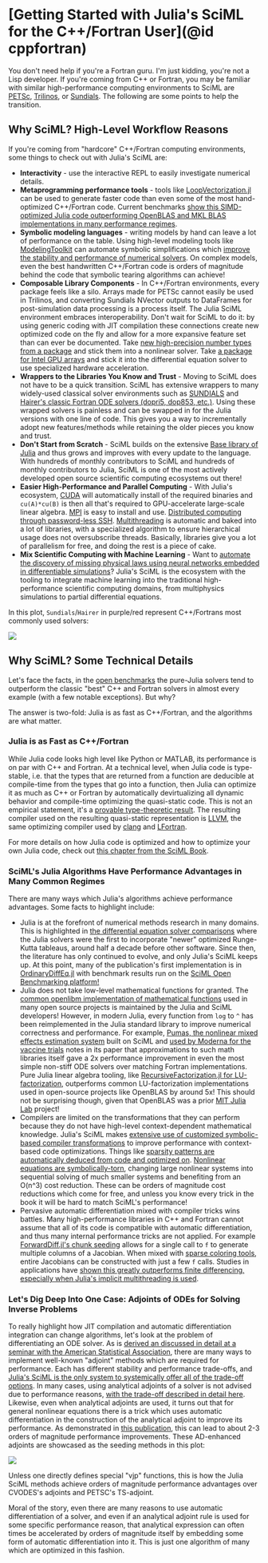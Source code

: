 # [Getting Started with Julia's SciML for the C++/Fortran User](@id cppfortran)

You don't need help if you're a Fortran guru. I'm just kidding, you're not a Lisp developer.
If you're coming from C++ or Fortran, you may be familiar with similar high-performance
computing environments to SciML are [PETSc](https://petsc.org/release/),
[Trilinos](https://trilinos.github.io/), or
[Sundials](https://computing.llnl.gov/projects/sundials). The following are some points
to help the transition.

## Why SciML? High-Level Workflow Reasons

If you're coming from "hardcore" C++/Fortran computing environments, some things to check
out with Julia's SciML are:

* **Interactivity** - use the interactive REPL to easily investigate numerical details.
* **Metaprogramming performance tools** - tools like
  [LoopVectorization.jl](https://github.com/JuliaSIMD/LoopVectorization.jl) can be used
  to generate faster code than even some of the most hand-optimized C++/Fortran code.
  Current benchmarks [show this SIMD-optimized Julia code outperforming OpenBLAS and MKL
  BLAS implementations in many performance regimes](https://www.youtube.com/watch?v=KQ8nvlURX4M).
* **Symbolic modeling languages** - writing models by hand can leave a lot of performance
  on the table. Using high-level modeling tools like
  [ModelingToolkit](https://github.com/SciML/ModelingToolkit.jl) can automate symbolic
  simplifications which
  [improve the stability and performance of numerical solvers](https://www.youtube.com/watch?v=ZFoQihr3xLs).
  On complex models, even the best handwritten C++/Fortran code is orders of magnitude behind
  the code that symbolic tearing algorithms can achieve!
* **Composable Library Components** - In C++/Fortran environments, every package feels like
  a silo. Arrays made for PETSc cannot easily be used in Trilinos, and converting Sundials
  NVector outputs to DataFrames for post-simulation data processing is a process itself.
  The Julia SciML environment embraces interoperability. Don't wait for SciML to do it: by
  using generic coding with JIT compilation these connections create new optimized code on
  the fly and allow for a more expansive feature set than can ever be documented. Take
  [new high-precision number types from a package](https://github.com/JuliaArbTypes/ArbFloats.jl)
  and stick them into a nonlinear solver. Take
  [a package for Intel GPU arrays](https://github.com/JuliaGPU/oneAPI.jl) and stick it into
  the differential equation solver to use specialized hardware acceleration.
* **Wrappers to the Libraries You Know and Trust** - Moving to SciML does not have to be
  a quick transition. SciML has extensive wrappers to many widely-used classical solver
  environments such as [SUNDIALS](https://github.com/SciML/Sundials.jl) and
  [Hairer's classic Fortran ODE solvers (dopri5, dop853, etc.)](https://github.com/SciML/ODEInterfaceDiffEq.jl).
  Using these wrapped solvers is painless and can be swapped in for the Julia versions with
  one line of code. This gives you a way to incrementally adopt new features/methods
  while retaining the older pieces you know and trust.
* **Don't Start from Scratch** - SciML builds on the extensive
  [Base library of Julia](https://docs.julialang.org/en/v1/) and thus grows and improves
  with every update to the language. With hundreds of monthly contributors to SciML and
  hundreds of monthly contributors to Julia, SciML is one of the most actively developed
  open source scientific computing ecosystems out there!
* **Easier High-Performance and Parallel Computing** - With Julia's ecosystem,
  [CUDA](https://github.com/JuliaGPU/CUDA.jl) will automatically install of the required
  binaries and `cu(A)*cu(B)` is then all that's required to GPU-accelerate large-scale
  linear algebra. [MPI](https://github.com/JuliaParallel/MPI.jl) is easy to install and
  use. [Distributed computing through password-less SSH](https://docs.julialang.org/en/v1/manual/distributed-computing/). [Multithreading](https://docs.julialang.org/en/v1/manual/multi-threading/)
  is automatic and baked into a lot of libraries, with a specialized algorithm to ensure
  hierarchical usage does not oversubscribe threads. Basically, libraries give you a lot
  of parallelism for free, and doing the rest is a piece of cake.
* **Mix Scientific Computing with Machine Learning** - Want to [automate the discovery
  of missing physical laws using neural networks embedded in differentiable simulations](https://arxiv.org/abs/2001.04385)? Julia's SciML is the ecosystem with the tooling to integrate machine
  learning into the traditional high-performance scientific computing domains, from
  multiphysics simulations to partial differential equations.

In this plot, `Sundials`/`Hairer` in purple/red represent C++/Fortrans most commonly used
solvers:

![](https://user-images.githubusercontent.com/1814174/195836404-ea69730e-69a4-4bf0-8d12-f57d5b8fce21.PNG)

## Why SciML? Some Technical Details

Let's face the facts, in the [open benchmarks](https://benchmarks.sciml.ai/dev/) the
pure-Julia solvers tend to outperform the classic "best" C++ and Fortran solvers in almost
every example (with a few notable exceptions). But why?

The answer is two-fold: Julia is as fast as C++/Fortran, and the algorithms are what matter.

### Julia is as Fast as C++/Fortran

While Julia code looks high level like Python or MATLAB, its performance is on par with
C++ and Fortran. At a technical level, when Julia code is type-stable, i.e. that the types
that are returned from a function are deducible at compile-time from the types that go into
a function, then Julia can optimize it as much as C++ or Fortran by automatically
devirtualizing all dynamic behavior and compile-time optimizing the quasi-static code.
This is not an empirical statement, it's a
[provable type-theoretic result](https://arxiv.org/abs/2109.01950). The resulting compiler
used on the resulting quasi-static representation is [LLVM](https://llvm.org/), the same
optimizing compiler used by [clang](https://clang.llvm.org/) and [LFortran](https://lfortran.org/).

For more details on how Julia code is optimized and how to optimize your own Julia code,
check out [this chapter from the SciML Book](https://book.sciml.ai/notes/02/).

### SciML's Julia Algorithms Have Performance Advantages in Many Common Regimes

There are many ways which Julia's algorithms achieve performance advantages. Some facts to
highlight include:

* Julia is at the forefront of numerical methods research in many domains. This is highlighted
  in [the differential equation solver comparisons](https://www.stochasticlifestyle.com/comparison-differential-equation-solver-suites-matlab-r-julia-python-c-fortran/)
  where the Julia solvers were the first to incorporate "newer" optimized Runge-Kutta tableaus,
  around half a decade before other software. Since then, the literature has only continued
  to evolve, and only Julia's SciML keeps up. At this point, many of the publication's first
  implementation is in [OrdinaryDiffEq.jl](https://github.com/SciML/OrdinaryDiffEq.jl) with
  benchmark results run on the
  [SciML Open Benchmarking platform!](https://benchmarks.sciml.ai/stable/)
* Julia does not take low-level mathematical functions for granted. The
  [common openlibm implementation of mathematical functions](https://openlibm.org/)
  used in many open source projects is maintained by the Julia and SciML developers!
  However, in modern Julia, every function from   `log` to `^` has been reimplemented in the
  Julia standard library to improve numerical correctness and performance. For example,
  [Pumas, the nonlinear mixed effects estimation system](https://www.biorxiv.org/content/10.1101/2020.11.28.402297v2)
  built on SciML and
  [used by Moderna for the vaccine trials](https://www.youtube.com/watch?v=6wGSCD3cI9E)
  notes in its paper that approximations to such math libraries itself gave a 2x performance
  improvement in even the most simple non-stiff ODE solvers over matching Fortran
  implementations. Pure Julia linear algebra tooling, like
  [RecursiveFactorization.jl for LU-factorization](https://github.com/JuliaLinearAlgebra/RecursiveFactorization.jl),
  outperforms common LU-factorization implementations used in open-source projects like
  OpenBLAS by around 5x! This should not be surprising though, given that OpenBLAS was
  a prior [MIT Julia Lab](https://julia.mit.edu/) project!
* Compilers are limited on the transformations that they can perform because they do not
  have high-level context-dependent mathematical knowledge. Julia's SciML makes
  [extensive use of customized symbolic-based compiler transformations](https://twitter.com/ChrisRackauckas/status/1477274812460449793)
  to improve performance with context-based code optimizations. Things like
  [sparsity patterns are automatically deduced from code and optimized on](https://openreview.net/pdf?id=rJlPdcY38B). [Nonlinear equations are symbolically-torn](https://www.youtube.com/watch?v=ZFoQihr3xLs), changing large nonlinear systems into sequential solving of much smaller
  systems and benefiting from an O(n^3) cost reduction. These can be orders of magnitude
  cost reductions which come for free, and unless you know every trick in the book it will
  be hard to match SciML's performance!
* Pervasive automatic differentiation mixed with compiler tricks wins battles. Many
  high-performance libraries in C++ and Fortran cannot assume that all of its code is
  compatible with automatic differentiation, and thus many internal performance tricks are
  not applied. For example
  [ForwardDiff.jl's chunk seeding](https://github.com/JuliaDiff/ForwardDiff.jl/blob/master/docs/src/dev/how_it_works.md) allows for a single call to `f` to generate multiple columns of a Jacobian.
  When mixed with [sparse coloring tools](https://github.com/JuliaDiff/SparseDiffTools.jl),
  entire Jacobians can be constructed with just a few `f` calls. Studies in applications
  have [shown this greatly outperforms finite differencing, especially when Julia's
  implicit multithreading is used](https://journals.plos.org/ploscompbiol/article?id=10.1371/journal.pcbi.1009598).

### Let's Dig Deep Into One Case: Adjoints of ODEs for Solving Inverse Problems

To really highlight how JIT compilation and automatic differentiation integration can
change algorithms, let's look at the problem of differentiating an ODE solver. As is
[derived an discussed in detail at a seminar with the American Statistical Association](https://www.youtube.com/watch?v=Xwh42RhB7O4),
there are many ways to implement well-known "adjoint" methods which are required for
performance. Each has different stability and performance trade-offs, and
[Julia's SciML is the only system to systemically offer all of the trade-off options](https://sensitivity.sciml.ai/stable/manual/differential_equation_sensitivities/). In many cases,
using analytical adjoints of a solver is not advised due to performance reasons, [with the
trade-off described in detail here](https://www.stochasticlifestyle.com/direct-automatic-differentiation-of-solvers-vs-analytical-adjoints-which-is-better/).
Likewise, even when analytical adjoints are used, it turns out that for general nonlinear
equations there is a trick which uses automatic differentiation in the construction of
the analytical adjoint to improve its performance. As demonstrated in
[this publication](https://ieeexplore.ieee.org/abstract/document/9622796/), this can lead
to about 2-3 orders of magnitude performance improvements. These AD-enhanced adjoints are
showcased as the seeding methods in this plot:

![](https://i0.wp.com/www.stochasticlifestyle.com/wp-content/uploads/2022/10/Capture7.png?w=2091&ssl=1)

Unless one directly defines special "vjp" functions, this is how the Julia SciML methods
achieve orders of magnitude performance advantages over CVODES's adjoints and PETSC's
TS-adjoint.

Moral of the story, even there are many reasons to use automatic differentiation of a solver,
and even if an analytical adjoint rule is used for some specific performance reason, that
analytical expression can often times be accelerated by orders of magnitude itself by embedding
some form of automatic differentiation into it. This is just one algorithm of many which
are optimized in this fashion.
